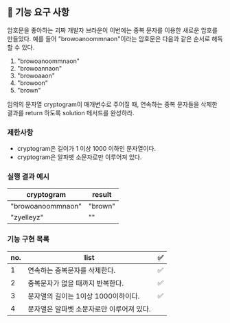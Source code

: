 ## 🚀 기능 요구 사항

암호문을 좋아하는 괴짜 개발자 브라운이 이번에는 중복 문자를 이용한 새로운 암호를 만들었다. 예를 들어 "browoanoommnaon"이라는 암호문은 다음과 같은 순서로 해독할 수 있다.

1. "browoanoommnaon"
2. "browoannaon"
3. "browoaaon"
4. "browoon"
5. "brown"

임의의 문자열 cryptogram이 매개변수로 주어질 때, 연속하는 중복 문자들을 삭제한 결과를 return 하도록 solution 메서드를 완성하라.

### 제한사항

- cryptogram은 길이가 1 이상 1000 이하인 문자열이다.
- cryptogram은 알파벳 소문자로만 이루어져 있다.

### 실행 결과 예시

| cryptogram        | result  |
| ----------------- | ------- |
| "browoanoommnaon" | "brown" |
| "zyelleyz"        | ""      |

### 기능 구현 목록

| no. | list                                      | ✅  |
| --- | ----------------------------------------- | --- |
| 1   | 연속하는 중복문자를 삭제한다.             | ✅  |
| 2   | 중복문자가 없을 때까지 반복한다.          | ✅  |
| 3   | 문자열의 길이는 1이상 1000이하이다.       | ✅  |
| 4   | 문자열은 알파벳 소문자로만 이루어져 있다. |     |
